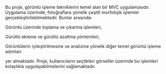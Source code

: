 Bu proje, görüntü işleme tekniklerini temel alan bir MVC uygulamasıdır. Uygulama üzerinde, fotoğraflara yönelik çeşitli morfolojik işlemler gerçekleştirilebilmektedir. Bunlar arasında:

Görüntü üzerinde toplama ve çıkarma işlemleri,

Gürültü ekleme ve gürültü azaltma yöntemleri,

Görüntülerin iyileştirilmesine ve analizine yönelik diğer temel görüntü işleme adımları

yer almaktadır. Proje, kullanıcıların seçtikleri görseller üzerinde bu işlemleri kolaylıkla uygulayabilmelerini sağlamaktadır.
